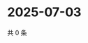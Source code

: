 # 2025-07-03

共 0 条

<!-- BEGIN ZHIHUQUESTIONS -->
<!-- 最后更新时间 Thu Jul 03 2025 22:11:49 GMT+0800 (China Standard Time) -->

<!-- END ZHIHUQUESTIONS -->
